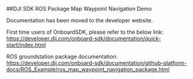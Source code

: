 ##DJI SDK ROS Package Map Waypoint Navigation Demo

Documentation has been moved to the developer website. 

First time users of OnboardSDK, please refer to the below link:
https://developer.dji.com/onboard-sdk/documentation/quick-start/index.html

ROS groundstation package documentation:
https://developer.dji.com/onboard-sdk/documentation/github-platform-docs/ROS_Example/ros_map_waypoint_navigation_package.html